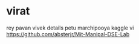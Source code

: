 # virat
rey pavan vivek details petu marchipooya kaggle vi
https://github.com/absterjr/Mit-Manipal-DSE-Lab
